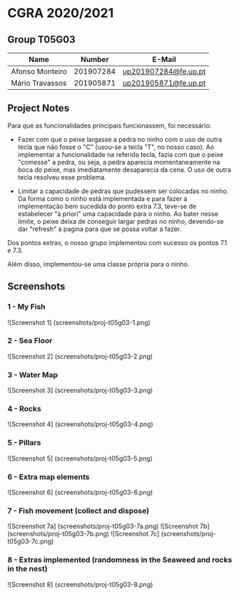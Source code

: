 # CGRA 2020/2021

## Group T05G03
| Name             | Number    | E-Mail             |
| ---------------- | --------- | ------------------ |
| Afonso Monteiro | 201907284 | up201907284@fe.up.pt |
| Mário Travassos | 201905871 | up201905871@fe.up.pt |

## Project Notes
Para que as funcionalidades principais funcionassem, foi necessário:

- Fazer com que o peixe largasse a pedra no ninho com o uso de outra tecla que não fosse o "C" (usou-se a tecla "T", no nosso caso). Ao implementar a funcionalidade na referida tecla, fazia com que o peixe "comesse" a pedra, ou seja, a pedra aparecia momentaneamente na boca do peixe, mas imediatamente desaparecia da cena. O uso de outra tecla resolveu esse problema.

- Limitar a capacidade de pedras que pudessem ser colocadas no ninho. Da forma como o ninho está implementada e para fazer a implementação bem sucedida do ponto extra 7.3, teve-se de estabelecer "à priori" uma capacidade para o ninho. Ao bater nesse limite, o peixe deixa de conseguir largar pedras no ninho, devendo-se dar "refresh" à pagina para que se possa voltar a fazer.

Dos pontos extras, o nosso grupo implementou com sucesso os pontos 7.1 e 7.3.

Além disso, implementou-se uma classe própria para o ninho. 

## Screenshots

### 1 - My Fish
![Screenshot 1] (screenshots/proj-t05g03-1.png)

### 2 - Sea Floor

![Screenshot 2] (screenshots/proj-t05g03-2.png)

### 3 - Water Map

![Screenshot 3] (screenshots/proj-t05g03-3.png)

### 4 - Rocks

![Screenshot 4] (screenshots/proj-t05g03-4.png)

### 5 - Pillars

![Screenshot 5] (screenshots/proj-t05g03-5.png)

### 6 - Extra map elements

![Screenshot 6] (screenshots/proj-t05g03-6.png)

### 7 - Fish movement (collect and dispose)

![Screenshot 7a] (screenshots/proj-t05g03-7a.png)
![Screenshot 7b] (screenshots/proj-t05g03-7b.png)
![Screenshot 7c] (screenshots/proj-t05g03-7c.png)

### 8 - Extras implemented (randomness in the Seaweed and rocks in the nest)

![Screenshot 8] (screenshots/proj-t05g03-8.png)
